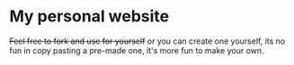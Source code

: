 # My personal website

~~Feel free to fork and use for yourself~~ or you can create one yourself, its no fun in copy pasting a pre-made one, it's more fun to make your own.